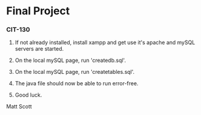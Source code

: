 # Final Project  
### CIT-130
1. If not already installed, install xampp and get use it's apache and mySQL servers are started.

2. On the local mySQL page, run 'createdb.sql'.

3. On the local mySQL page, run 'createtables.sql'.

4. The java file should now be able to run error-free.  

5. Good luck.



Matt Scott  

